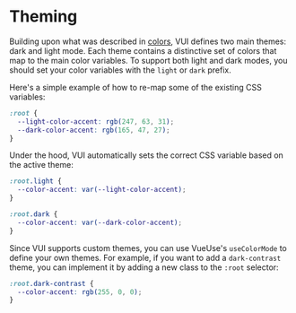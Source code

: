 # Theming

Building upon what was described in [colors](/docs/tokens/colors), VUI defines two main themes: dark and light mode. Each theme contains a distinctive set of colors that map to the main color variables. To support both light and dark modes, you should set your color variables with the `light` or `dark` prefix.

Here's a simple example of how to re-map some of the existing CSS variables:

```css
:root {
  --light-color-accent: rgb(247, 63, 31);
  --dark-color-accent: rgb(165, 47, 27);
}
```

Under the hood, VUI automatically sets the correct CSS variable based on the active theme:

```css
:root.light {
  --color-accent: var(--light-color-accent);
}

:root.dark {
  --color-accent: var(--dark-color-accent);
}
```

Since VUI supports custom themes, you can use VueUse's `useColorMode` to define your own themes. For example, if you want to add a `dark-contrast` theme, you can implement it by adding a new class to the `:root` selector:

```css
:root.dark-contrast {
  --color-accent: rgb(255, 0, 0);
}
```
